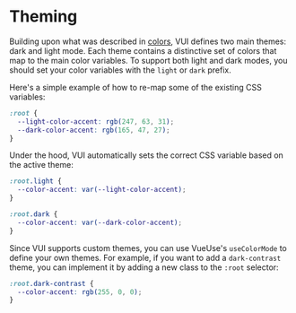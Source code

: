 # Theming

Building upon what was described in [colors](/docs/tokens/colors), VUI defines two main themes: dark and light mode. Each theme contains a distinctive set of colors that map to the main color variables. To support both light and dark modes, you should set your color variables with the `light` or `dark` prefix.

Here's a simple example of how to re-map some of the existing CSS variables:

```css
:root {
  --light-color-accent: rgb(247, 63, 31);
  --dark-color-accent: rgb(165, 47, 27);
}
```

Under the hood, VUI automatically sets the correct CSS variable based on the active theme:

```css
:root.light {
  --color-accent: var(--light-color-accent);
}

:root.dark {
  --color-accent: var(--dark-color-accent);
}
```

Since VUI supports custom themes, you can use VueUse's `useColorMode` to define your own themes. For example, if you want to add a `dark-contrast` theme, you can implement it by adding a new class to the `:root` selector:

```css
:root.dark-contrast {
  --color-accent: rgb(255, 0, 0);
}
```
